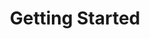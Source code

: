 ---
title: Getting Started
position: 1
parameters:
  - name:
    content:
content_markdown: |-
  Welcome to ShoutOUT Developer Documentation.

  This API document is designed for those interested in developing for our platform.

  This API is still under development and will evolve.
left_code_blocks:
  - code_block:
    title:
    language:
right_code_blocks:
  - code_block:
    title:
    language:
---